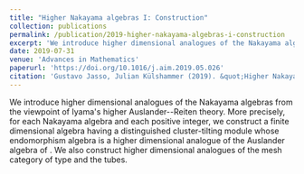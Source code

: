 ```yaml
---
title: "Higher Nakayama algebras I: Construction"
collection: publications
permalink: /publication/2019-higher-nakayama-algebras-i-construction
excerpt: 'We introduce higher dimensional analogues of the Nakayama algebras from the viewpoint of Iyama's higher Auslander--Reiten theory. More precisely, for each Nakayama algebra and each positive integer, we construct a finite dimensional algebra  having a distinguished cluster-tilting module whose endomorphism algebra is a higher dimensional analogue of the Auslander algebra of . We also construct higher dimensional analogues of the mesh category of type and the tubes.'
date: 2019-07-31
venue: 'Advances in Mathematics'
paperurl: 'https://doi.org/10.1016/j.aim.2019.05.026'
citation: 'Gustavo Jasso, Julian Külshammer (2019). &quot;Higher Nakayama algebras I: Construction.&quot; <i>Advances in Mathematics</i>. 351.'
---
```

We introduce higher dimensional analogues of the Nakayama algebras from the viewpoint of Iyama's higher Auslander--Reiten theory. More precisely, for each Nakayama algebra and each positive integer, we construct a finite dimensional algebra having a distinguished cluster-tilting module whose endomorphism algebra is a higher dimensional analogue of the Auslander algebra of . We also construct higher dimensional analogues of the mesh category of type and the tubes.
